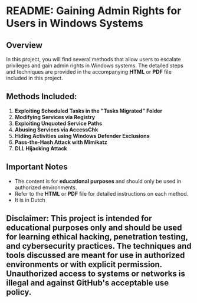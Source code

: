 # README: Gaining Admin Rights for Users in Windows Systems

## Overview
In this project, you will find several methods that allow users to escalate privileges and gain admin rights in Windows systems. The detailed steps and techniques are provided in the accompanying **HTML** or **PDF** file included in this project.

## Methods Included:
1. **Exploiting Scheduled Tasks in the "Tasks Migrated" Folder**
2. **Modifying Services via Registry**
3. **Exploiting Unquoted Service Paths**
4. **Abusing Services via AccessChk**
5. **Hiding Activities using Windows Defender Exclusions**
6. **Pass-the-Hash Attack with Mimikatz**
7. **DLL Hijacking Attack**

## Important Notes
- The content is for **educational purposes** and should only be used in authorized environments.
- Refer to the **HTML** or **PDF** file for detailed instructions on each method.
- It is in Dutch
  
## **Disclaimer:** This project is intended for **educational purposes only** and should be used for learning ethical hacking, penetration testing, and cybersecurity practices. The techniques and tools discussed are meant for use in **authorized environments** or with explicit permission. Unauthorized access to systems or networks is **illegal** and against GitHub's acceptable use policy.
